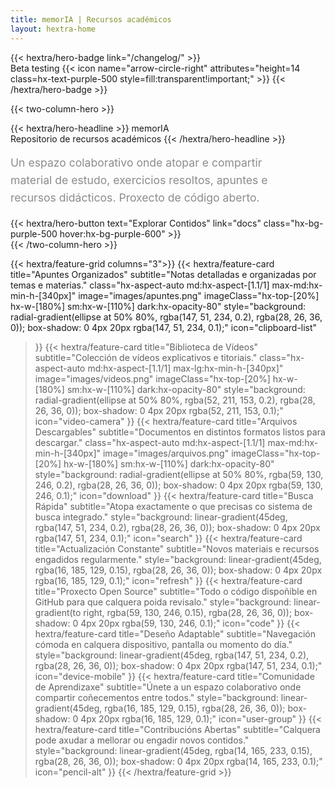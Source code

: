 ```yaml
---
title: memorIA | Recursos académicos
layout: hextra-home
---
```


<style>
  .text-container, .badge-container {
    text-align: center;
    margin-left: auto;
    margin-right: auto;
  }
  
  .button-container {
    display: flex;
    justify-content: center;
  }
  
  .custom-subtitle {
    font-size: 1rem;
    line-height: 1.6;
    color: rgba(120, 120, 120, 0.85);
    margin-top: 1rem;
    max-width: 300px;
    margin-left: auto;
    margin-right: auto;
    text-align: center;
  }
  
  @media (min-width: 768px) {
    .text-container, .badge-container {
      text-align: left;
      margin-left: 0;
      margin-right: 0;
    }
    
    .button-container {
      justify-content: flex-start;
    }
    
    .custom-subtitle {
      font-size: 1.1rem;
      max-width: 430px;
      margin-left: 0;
      text-align: left;
    }
  }
</style>

<div class="badge-container">
{{< hextra/hero-badge link="/changelog/" >}}
  <div class="hx-w-2 hx-h-2 hx-rounded-full hx-bg-primary-400"></div>
  <span>Beta testing</span>
  {{< icon name="arrow-circle-right" attributes="height=14 class=hx-text-purple-500 style=fill:transparent!important;" >}}
{{< /hextra/hero-badge >}}
</div>
<div class="hx-mt-1.5"></div>
<div class="hx-mt-1.5"></div>

{{< two-column-hero >}}
<div class="hx-mt-4 hx-mb-4 text-container">
{{< hextra/hero-headline >}}
  memorIA
  <div class="hx-h-4 sm:hx-h-5"></div>
  <span class="hx-text-xl sm:hx-text-2xl md:hx-text-3xl hx-font-semibold hx-opacity-90">Repositorio de recursos académicos</span>
{{< /hextra/hero-headline >}}
</div>

<div class="hx-mb-8 text-container">
  <p class="custom-subtitle">
    Un espazo colaborativo onde atopar e compartir
    material de estudo, exercicios resoltos, apuntes
    e recursos didácticos. Proxecto de código aberto.
  </p>
</div>

<div class="hx-mb-12 button-container">
{{< hextra/hero-button text="Explorar Contidos" link="docs" class="hx-bg-purple-500 hover:hx-bg-purple-600" >}}
</div>
{{< /two-column-hero >}}


<div class="hx-mt-16"></div>
<div class="hx-mt-16"></div>

{{< hextra/feature-grid columns="3">}}
  {{< hextra/feature-card
    title="Apuntes Organizados"
    subtitle="Notas detalladas e organizadas por temas e materias."
    class="hx-aspect-auto md:hx-aspect-[1.1/1] max-md:hx-min-h-[340px]"
    image="images/apuntes.png"
    imageClass="hx-top-[20%] hx-w-[180%] sm:hx-w-[110%] dark:hx-opacity-80"
    style="background: radial-gradient(ellipse at 50% 80%, rgba(147, 51, 234, 0.2), rgba(28, 26, 36, 0)); box-shadow: 0 4px 20px rgba(147, 51, 234, 0.1);"
    icon="clipboard-list"
  >}}
  {{< hextra/feature-card
    title="Biblioteca de Vídeos"
    subtitle="Colección de vídeos explicativos e titoriais."
    class="hx-aspect-auto md:hx-aspect-[1.1/1] max-lg:hx-min-h-[340px]"
    image="images/videos.png"
    imageClass="hx-top-[20%] hx-w-[180%] sm:hx-w-[110%] dark:hx-opacity-80"
    style="background: radial-gradient(ellipse at 50% 80%, rgba(52, 211, 153, 0.2), rgba(28, 26, 36, 0)); box-shadow: 0 4px 20px rgba(52, 211, 153, 0.1);"
    icon="video-camera"
  >}}
  {{< hextra/feature-card
    title="Arquivos Descargables"
    subtitle="Documentos en distintos formatos listos para descargar."
    class="hx-aspect-auto md:hx-aspect-[1.1/1] max-md:hx-min-h-[340px]"
    image="images/arquivos.png"
    imageClass="hx-top-[20%] hx-w-[180%] sm:hx-w-[110%] dark:hx-opacity-80"
    style="background: radial-gradient(ellipse at 50% 80%, rgba(59, 130, 246, 0.2), rgba(28, 26, 36, 0)); box-shadow: 0 4px 20px rgba(59, 130, 246, 0.1);"
    icon="download"
  >}}
  {{< hextra/feature-card
    title="Busca Rápida"
    subtitle="Atopa exactamente o que precisas co sistema de busca integrado."
    style="background: linear-gradient(45deg, rgba(147, 51, 234, 0.2), rgba(28, 26, 36, 0)); box-shadow: 0 4px 20px rgba(147, 51, 234, 0.1);"
    icon="search"
  >}}
  {{< hextra/feature-card
    title="Actualización Constante"
    subtitle="Novos materiais e recursos engadidos regularmente."
    style="background: linear-gradient(45deg, rgba(16, 185, 129, 0.15), rgba(28, 26, 36, 0)); box-shadow: 0 4px 20px rgba(16, 185, 129, 0.1);"
    icon="refresh"
  >}}
  {{< hextra/feature-card
    title="Proxecto Open Source"
    subtitle="Todo o código dispoñible en GitHub para que calquera poida revisalo."
    style="background: linear-gradient(to right, rgba(59, 130, 246, 0.15), rgba(28, 26, 36, 0)); box-shadow: 0 4px 20px rgba(59, 130, 246, 0.1);"
    icon="code"
  >}}
  {{< hextra/feature-card
    title="Deseño Adaptable"
    subtitle="Navegación cómoda en calquera dispositivo, pantalla ou momento do día."
    style="background: linear-gradient(45deg, rgba(147, 51, 234, 0.2), rgba(28, 26, 36, 0)); box-shadow: 0 4px 20px rgba(147, 51, 234, 0.1);"
    icon="device-mobile"
  >}}
  {{< hextra/feature-card
    title="Comunidade de Aprendizaxe"
    subtitle="Únete a un espazo colaborativo onde compartir coñecementos entre todos."
    style="background: linear-gradient(45deg, rgba(16, 185, 129, 0.15), rgba(28, 26, 36, 0)); box-shadow: 0 4px 20px rgba(16, 185, 129, 0.1);"
    icon="user-group"
  >}}
  {{< hextra/feature-card
    title="Contribucións Abertas"
    subtitle="Calquera pode axudar a mellorar ou engadir novos contidos."
    style="background: linear-gradient(45deg, rgba(14, 165, 233, 0.15), rgba(28, 26, 36, 0)); box-shadow: 0 4px 20px rgba(14, 165, 233, 0.1);"
    icon="pencil-alt"
  >}}
{{< /hextra/feature-grid >}}